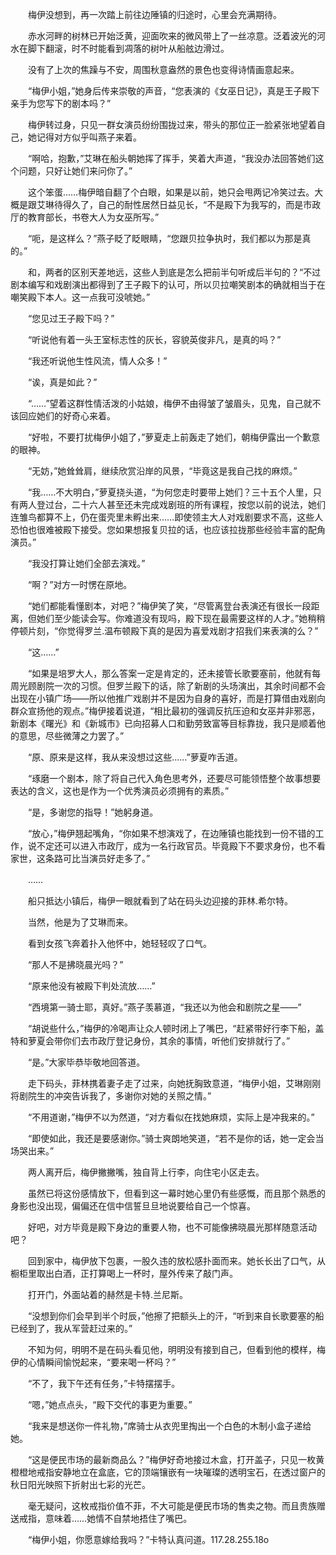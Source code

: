 　　梅伊没想到，再一次踏上前往边陲镇的归途时，心里会充满期待。

　　赤水河畔的树林已开始泛黄，迎面吹来的微风带上了一丝凉意。泛着波光的河水在脚下翻滚，时不时能看到凋落的树叶从船舷边滑过。

　　没有了上次的焦躁与不安，周围秋意盎然的景色也变得诗情画意起来。

　　“梅伊小姐，”她身后传来崇敬的声音，“您表演的《女巫日记》，真是王子殿下亲手为您写下的剧本吗？”

　　梅伊转过身，只见一群女演员纷纷围拢过来，带头的那位正一脸紧张地望着自己，她记得对方似乎叫燕子来着。

　　“啊哈，抱歉，”艾琳在船头朝她挥了挥手，笑着大声道，“我没办法回答她们这个问题，只好让她们来问你了。”

　　这个笨蛋……梅伊暗自翻了个白眼，如果是以前，她只会甩两记冷笑过去。大概是跟艾琳待得久了，自己的耐性居然日益见长，“不是殿下为我写的，而是市政厅的教育部长，书卷大人为女巫所写。”

　　“呃，是这样么？”燕子眨了眨眼睛，“您跟贝拉争执时，我们都以为那是真的。”

　　和，两者的区别天差地远，这些人到底是怎么把前半句听成后半句的？“不过剧本编写和戏剧演出都得到了王子殿下的认可，所以贝拉嘲笑剧本的确就相当于在嘲笑殿下本人。这一点我可没唬她。”

　　“您见过王子殿下吗？”

　　“听说他有着一头王室标志性的灰长，容貌英俊非凡，是真的吗？”

　　“我还听说他生性风流，情人众多！”

　　“诶，真是如此？”

　　“……”望着这群性情活泼的小姑娘，梅伊不由得皱了皱眉头，见鬼，自己就不该回应她们的好奇心来着。

　　“好啦，不要打扰梅伊小姐了，”萝夏走上前轰走了她们，朝梅伊露出一个歉意的眼神。

　　“无妨，”她耸耸肩，继续欣赏沿岸的风景，“毕竟这是我自己找的麻烦。”

　　“我……不大明白，”萝夏挠头道，“为何您走时要带上她们？三十五个人里，只有两人登过台，二十六人甚至还未完成戏剧班的所有课程，按您以前的说法，她们连雏鸟都算不上，仍在蛋壳里未孵出来……即使领主大人对戏剧要求不高，这些人恐怕也很难被殿下接受。您如果想报复贝拉的话，也应该拉拢那些经验丰富的配角演员。”

　　“我没打算让她们全部去演戏。”

　　“啊？”对方一时愣在原地。

　　“她们都能看懂剧本，对吧？”梅伊笑了笑，“尽管离登台表演还有很长一段距离，但她们至少能读会写。你难道没有现吗，殿下现在最需要这样的人才。”她稍稍停顿片刻，“你觉得罗兰.温布顿殿下真的是因为喜爱戏剧才招我们来表演的么？”

　　“这……”

　　“如果是培罗大人，那么答案一定是肯定的，还未接管长歌要塞前，他就有每周光顾剧院一次的习惯。但罗兰殿下的话，除了新剧的头场演出，其余时间都不会出现在小镇广场——所以他推广戏剧并不是因为自身的喜好，而是打算借由戏剧向群众宣扬他的观点。”梅伊接着说道，“相比最初的强调反抗压迫和女巫并非邪恶，新剧本《曙光》和《新城市》已向招募人口和勤劳致富等目标靠拢，我只是顺着他的意思，尽些微薄之力罢了。”

　　“原、原来是这样，我从来没想过这些……”萝夏咋舌道。

　　“琢磨一个剧本，除了将自己代入角色思考外，还要尽可能领悟整个故事想要表达的含义，这也是作为一个优秀演员必须拥有的素质。”

　　“是，多谢您的指导！”她躬身道。

　　“放心，”梅伊翘起嘴角，“你如果不想演戏了，在边陲镇也能找到一份不错的工作，说不定还可以进入市政厅，成为一名行政官员。毕竟殿下不要求身份，也不看家世，这条路可比当演员好走多了。”

　　……

　　船只抵达小镇后，梅伊一眼就看到了站在码头边迎接的菲林.希尔特。

　　当然，他是为了艾琳而来。

　　看到女孩飞奔着扑入他怀中，她轻轻叹了口气。

　　“那人不是拂晓晨光吗？”

　　“原来他没有被殿下判处流放……”

　　“西境第一骑士耶，真好。”燕子羡慕道，“我还以为他会和剧院之星——”

　　“胡说些什么，”梅伊的冷喝声让众人顿时闭上了嘴巴，“赶紧带好行李下船，盖特和萝夏会带你们去市政厅登记身份，其余的事情，听他们安排就行了。”

　　“是。”大家毕恭毕敬地回答道。

　　走下码头，菲林携着妻子走了过来，向她抚胸致意道，“梅伊小姐，艾琳刚刚将剧院生的冲突告诉我了，多谢你对她的关照之情。”

　　“不用道谢，”梅伊不以为然道，“对方看似在找她麻烦，实际上是冲我来的。”

　　“即使如此，我还是要感谢你。”骑士爽朗地笑道，“若不是你的话，她一定会当场哭出来。”

　　两人离开后，梅伊撇撇嘴，独自背上行李，向住宅小区走去。

　　虽然已将这份感情放下，但看到这一幕时她心里仍有些感慨，而且那个熟悉的身影也没出现，偏偏还在信中信誓旦旦地说要给自己一个惊喜。

　　好吧，对方毕竟是殿下身边的重要人物，也不可能像拂晓晨光那样随意活动吧？

　　回到家中，梅伊放下包裹，一股久违的放松感扑面而来。她长长出了口气，从橱柜里取出白酒，正打算喝上一杯时，屋外传来了敲门声。

　　打开门，外面站着的赫然是卡特.兰尼斯。

　　“没想到你们会早到半个时辰，”他擦了把额头上的汗，“听到来自长歌要塞的船已经到了，我从军营赶过来的。”

　　不知为何，明明不是在码头看见他，明明没有接到自己，但看到他的模样，梅伊的心情瞬间愉悦起来，“要来喝一杯吗？”

　　“不了，我下午还有任务，”卡特摆摆手。

　　“嗯，”她点点头，“殿下交代的事更为重要。”

　　“我来是想送你一件礼物，”席骑士从衣兜里掏出一个白色的木制小盒子递给她。

　　“这是便民市场的最新商品么？”梅伊好奇地接过木盒，打开盖子，只见一枚黄橙橙地戒指安静地立在盒底，它的顶端镶嵌有一块璀璨的透明宝石，在透过窗户的秋日阳光映照下折射出七彩的光芒。

　　毫无疑问，这枚戒指价值不菲，不大可能是便民市场的售卖之物。而且贵族赠送戒指，意味着……她情不自禁地捂住了嘴巴。

　　“梅伊小姐，你愿意嫁给我吗？”卡特认真问道。117.28.255.18o

　　

　　
